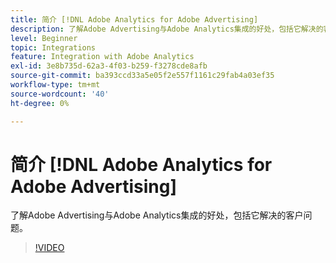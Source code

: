 ```yaml
---
title: 简介 [!DNL Adobe Analytics for Adobe Advertising]
description: 了解Adobe Advertising与Adobe Analytics集成的好处，包括它解决的客户问题。
level: Beginner
topic: Integrations
feature: Integration with Adobe Analytics
exl-id: 3e8b735d-62a3-4f03-b259-f3278cde8afb
source-git-commit: ba393ccd33a5e05f2e557f1161c29fab4a03ef35
workflow-type: tm+mt
source-wordcount: '40'
ht-degree: 0%

---
```


# 简介 [!DNL Adobe Analytics for Adobe Advertising]

了解Adobe Advertising与Adobe Analytics集成的好处，包括它解决的客户问题。

>[!VIDEO](https://video.tv.adobe.com/v/33491)
